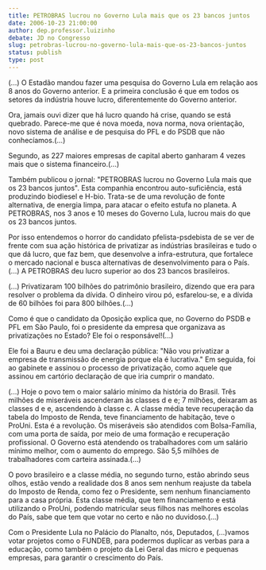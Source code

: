 ```yaml
---
title: PETROBRAS lucrou no Governo Lula mais que os 23 bancos juntos
date: 2006-10-23 21:00:00
author: dep.professor.luizinho
debate: JD no Congresso
slug: petrobras-lucrou-no-governo-lula-mais-que-os-23-bancos-juntos
status: publish 
type: post
---
```


(...) O Estadão mandou fazer uma pesquisa do Governo Lula 
em relação aos 8 anos do Governo anterior. 
E a primeira conclusão é que em todos os setores da indústria houve lucro, diferentemente 
do Governo anterior.


Ora, jamais ouvi dizer que há lucro 
quando há crise, quando se está quebrado. Parece-me que é nova moeda, 
nova norma, nova orientação, novo sistema de análise e de pesquisa do 
PFL e do PSDB que não conhecíamos.(...)


Segundo, as 227 maiores empresas de capital 
aberto ganharam 4 vezes mais que o sistema financeiro.(...)

Também publicou o jornal: "PETROBRAS 
lucrou no Governo Lula mais que os 23 bancos juntos". Esta companhia 
encontrou auto-suficiência, está produzindo biodiesel e H-bio. Trata-se de uma revolução 
de fonte alternativa, de energia limpa, para atacar o efeito estufa no planeta. 
A PETROBRAS, nos 3 anos e 10 meses do Governo Lula, lucrou mais do que os 23 
bancos juntos.


Por isso entendemos o horror do candidato 
pfelista-psdebista de se ver de frente com sua ação histórica de privatizar 
as indústrias brasileiras e tudo o que dá lucro, que faz bem, que desenvolve a 
infra-estrutura, que fortalece o mercado nacional e busca alternativas de desenvolvimento 
para o País.(...) A PETROBRAS deu lucro superior ao dos 23 bancos brasileiros.

(...) Privatizaram 100 bilhões do patrimônio brasileiro, dizendo que era para resolver 
o problema da dívida. O dinheiro virou pó, esfarelou-se, e a dívida de 60 bilhões 
foi para 800 bilhões.(...)


Como é que o candidato da Oposição 
explica que, no Governo do PSDB e PFL em São Paulo, foi o presidente da 
empresa que organizava as privatizações no Estado? Ele foi o responsável!(...)


Ele foi a Bauru e deu uma declaração 
pública: "Não vou privatizar a empresa de transmissão de energia porque ela 
é lucrativa." Em seguida, foi ao gabinete e assinou o processo de privatização, 
como aquele que assinou em cartório declaração de que iria cumprir o mandato.


(...) Hoje o povo tem o maior salário mínimo da história do Brasil. Três 
milhões de miseráveis ascenderam às classes d e e; 7 milhões, deixaram as classes d 
e e, ascendendo à classe c. A classe média teve recuperação da tabela do Imposto de 
Renda, teve financiamento de habitação, teve o ProUni. Esta é a revolução. Os miseráveis 
são atendidos com Bolsa-Família, com uma porta de saída, por meio de uma 
formação e recuperação profissional. O Governo está atendendo os trabalhadores 
com um salário mínimo melhor, com o aumento do emprego. São 5,5 milhões 
de trabalhadores com carteira assinada.(...)


O povo brasileiro e a classe média, no segundo turno, estão abrindo 
seus olhos, estão vendo a realidade dos 8 anos sem nenhum reajuste da tabela do 
Imposto de Renda, como fez o Presidente, sem nenhum financiamento para a casa 
própria. Esta classe média, que tem financiamento e está utilizando o ProUni, 
podendo matricular seus filhos nas melhores escolas do País, sabe que tem 
que votar no certo e não no duvidoso.(...)

Com o Presidente Lula no Palácio do 
Planalto, nós, Deputados, (...)vamos votar projetos como o FUNDEB, 
para podermos duplicar as verbas para a educação, como também o projeto da Lei Geral das micro e pequenas 
empresas, para garantir o crescimento do País.   



